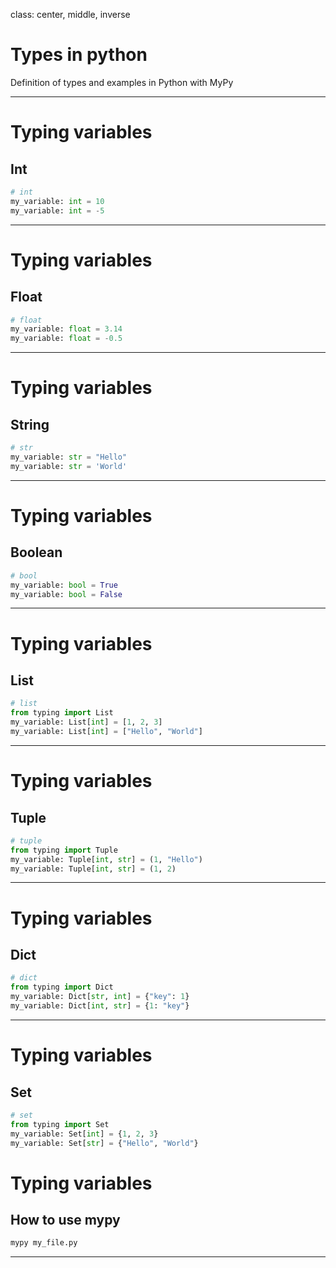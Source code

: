 class: center, middle, inverse

# Types in python
Definition of types and examples in Python with MyPy

---

# Typing variables

## Int

```python
# int
my_variable: int = 10
my_variable: int = -5
```

---

# Typing variables

## Float

```python
# float
my_variable: float = 3.14
my_variable: float = -0.5
```

---

# Typing variables

## String

```python
# str
my_variable: str = "Hello"
my_variable: str = 'World'
```

---

# Typing variables

## Boolean

```python
# bool
my_variable: bool = True
my_variable: bool = False
```

---

# Typing variables

## List

```python
# list
from typing import List
my_variable: List[int] = [1, 2, 3]
my_variable: List[int] = ["Hello", "World"]
```


---

# Typing variables

## Tuple

```python
# tuple
from typing import Tuple
my_variable: Tuple[int, str] = (1, "Hello")
my_variable: Tuple[int, str] = (1, 2)
```

---

# Typing variables

## Dict

```python
# dict
from typing import Dict
my_variable: Dict[str, int] = {"key": 1}
my_variable: Dict[int, str] = {1: "key"}
```

---

# Typing variables

## Set

```python
# set
from typing import Set
my_variable: Set[int] = {1, 2, 3}
my_variable: Set[str] = {"Hello", "World"}
```


# Typing variables

## How to use mypy

```bash
mypy my_file.py
```

---
